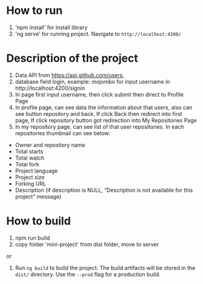 # How to run
1. 'npm install' for install library
2. 'ng serve' for running project. Navigate to `http://localhost:4200/`

# Description of the project
1. Data API from https://api.github.com/users, 
2. database field login, example: mojombo for input username in http://localhost:4200/signin
3. In page first input username, then click submit then direct to Profile Page
4. In profile page, can see data the information about that users, also can see
button repository and back. If click Back then redirect into first page, If click
repository button got redirection into My Repositories Page
5. In my repository page, can see list of that user repositories.
   In each repositories thumbnail can see below:
- Owner and repository name
- Total starts
- Total watch
- Total fork
- Project language
- Project size
- Forking URL
- Description (if description is NULL, “Description is not
available for this project” message)

# How to build
1. npm run build
2. copy folder 'mini-project' from dist folder, move to server

 or

 1. Run `ng build` to build the project. The build artifacts will be stored in the `dist/` directory. Use the `--prod` flag for a production build.
